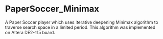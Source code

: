 # PaperSoccer_Minimax
A Paper Soccer player which uses Iterative deepening Minimax algorithm to traverse search space in a limited period. 
This algorithm was implemented on Altera DE2-115 board.

